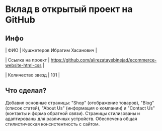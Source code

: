 # Вклад в открытый проект на GitHub 

## Инфо

| ФИО | Кушжетеров Ибрагим Хасанович | 

| Ссылка на проект | https://github.com/alirezatayebinejad/ecommerce-website-html-css | 

| Количество звезд | 101 | 




## Что сделал?

Добавил основные страницы: "Shop" (отображение товаров), "Blog" (список статей), "About Us" (информация о компании) и "Contact Us" (контакты и форма обратной связи).  Страницы стилизованы и адаптированы для различных устройств.  Обеспечена общая стилистическая консистентность с сайтом.
